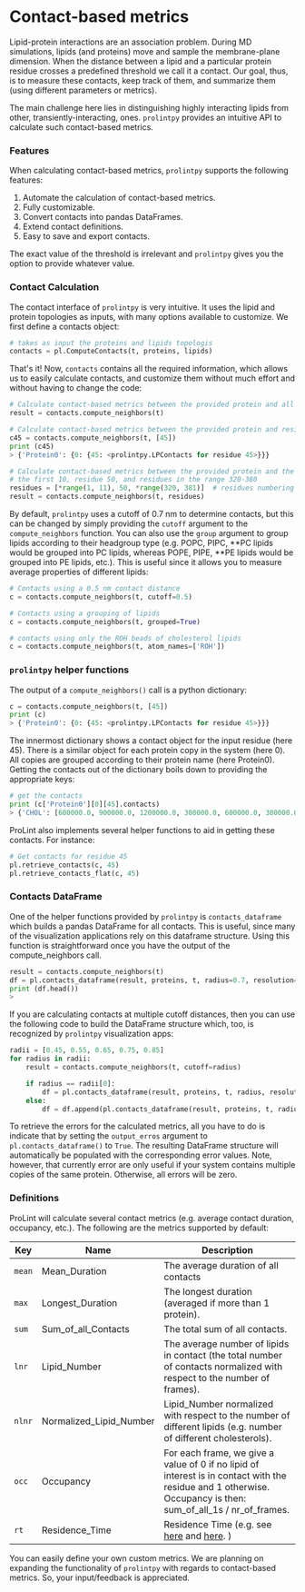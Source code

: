 # Contact-based metrics

Lipid-protein interactions are an association problem. During MD simulations, lipids (and proteins) move and sample the
membrane-plane dimension. When the distance between a lipid and a particular protein residue crosses a predefined threshold
we call it a contact. Our goal, thus, is to measure these contacts, keep track of them, and summarize them (using different parameters or metrics).

The main challenge here lies in distinguishing highly interacting lipids from other, transiently-interacting, ones. `prolintpy` provides
an intuitive API to calculate such contact-based metrics.

### Features

When calculating contact-based metrics, `prolintpy` supports the following features:

<ol>
<li>Automate the calculation of contact-based metrics.</li>
<li>Fully customizable.</li>
<li>Convert contacts into pandas DataFrames.</li>
<li>Extend contact definitions.</li>
<li>Easy to save and export contacts.</li>
</ol>

The exact value of the threshold is irrelevant and `prolintpy` gives you the option to provide whatever value.

### Contact Calculation

The contact interface of `prolintpy` is very intuitive. It uses the lipid and protein topologies as inputs, with many options available
to customize. We first define a contacts object:

```python
# takes as input the proteins and lipids topologis
contacts = pl.ComputeContacts(t, proteins, lipids)
```

That's it! Now, `contacts` contains all the required information, which allows us to easily calculate contacts, and customize them
without much effort and without having to change the code:

```python
# Calculate contact-based metrics between the provided protein and all residues
result = contacts.compute_neighbors(t)

# Calculate contact-based metrics between the provided protein and residue 45
c45 = contacts.compute_neighbors(t, [45])
print (c45)
> {'Protein0': {0: {45: <prolintpy.LPContacts for residue 45>}}}

# Calculate contact-based metrics between the provided protein and the following residues:
# the first 10, residue 50, and residues in the range 320-380
residues = [*range(1, 11), 50, *range(320, 381)]  # residues numbering has to match topology (i.e. no residue 0)
result = contacts.compute_neighbors(t, residues)
```

By default, `prolintpy` uses a cutoff of 0.7 nm to determine contacts, but this can be changed by simply providing the `cutoff` argument
to the `compute_neighbors` function. You can also use the `group` argument to group lipids according to their headgroup type (e.g. POPC,
PIPC, **PC lipids would be grouped into PC lipids, whereas POPE, PIPE, **PE lipids would be grouped into PE lipids, etc.). This is useful since it
allows you to measure average properties of different lipids:

```python
# Contacts using a 0.5 nm contact distance
c = contacts.compute_neighbors(t, cutoff=0.5)

# Contacts using a grouping of lipids
c = contacts.compute_neighbors(t, grouped=True)

# contacts using only the ROH beads of cholesterol lipids
c = contacts.compute_neighbors(t, atom_names=['ROH'])
```

### `prolintpy` helper functions

The output of a `compute_neighbors()` call is a python dictionary:

```python
c = contacts.compute_neighbors(t, [45])
print (c)
> {'Protein0': {0: {45: <prolintpy.LPContacts for residue 45>}}}
```

The innermost dictionary shows a contact object for the input residue (here 45). There is a similar object for each protein copy in the system (here 0).
All copies are grouped according to their protein name (here Protein0). Getting the contacts out of the dictionary boils down to providing the appropriate
keys:

```python
# get the contacts
print (c['Protein0'][0][45].contacts)
> {'CHOL': [600000.0, 900000.0, 1200000.0, 300000.0, 600000.0, 300000.0, 300000.0, 600000.0, 600000.0, 300000.0, 300000.0]}
```

ProLint also implements several helper functions to aid in getting these contacts. For instance:

```python
# Get contacts for residue 45
pl.retrieve_contacts(c, 45)
pl.retrieve_contacts_flat(c, 45)
```

### Contacts DataFrame

One of the helper functions provided by `prolintpy` is `contacts_dataframe` which builds a pandas DataFrame for all contacts. This is useful,
since many of the visualization applications rely on this dataframe structure. Using this function is straightforward once you have the output of the
compute_neighbors call.

```python
result = contacts.compute_neighbors(t)
df = pl.contacts_dataframe(result, proteins, t, radius=0.7, resolution=”martini”)
print (df.head())
>
```

If you are calculating contacts at multiple cutoff distances, then you can use the following code to build the DataFrame structure which, too, is
recognized by `prolintpy` visualization apps:

```python
radii = [0.45, 0.55, 0.65, 0.75, 0.85]
for radius in radii:
    result = contacts.compute_neighbors(t, cutoff=radius)

    if radius == radii[0]:
        df = pl.contacts_dataframe(result, proteins, t, radius, resolution)
    else:
        df = df.append(pl.contacts_dataframe(result, proteins, t, radius, resolution))
```

To retrieve the errors for the calculated metrics, all you have to do is indicate that by setting the `output_erros` argument to `pl.contacts_dataframe()` to `True`.
The resulting DataFrame structure will automatically be populated with the corresponding error values. Note, however, that currently error are only useful if your system
contains multiple copies of the same protein. Otherwise, all errors will be zero.

### Definitions

ProLint will calculate several contact metrics (e.g. average contact duration, occupancy, etc.). The following
are the metrics supported by default:

| Key    | Name                    | Description                                                                                                                                                       |
| ------ | ----------------------- | ----------------------------------------------------------------------------------------------------------------------------------------------------------------- |
| `mean` | Mean_Duration           | The average duration of all contacts                                                                                                                              |
| `max`  | Longest_Duration        | The longest duration (averaged if more than 1 protein).                                                                                                           |
| `sum`  | Sum_of_all_Contacts     | The total sum of all contacts.                                                                                                                                    |
| `lnr`  | Lipid_Number            | The average number of lipids in contact (the total number of contacts normalized with respect to the number of frames).                                           |
| `nlnr` | Normalized_Lipid_Number | Lipid_Number normalized with respect to the number of different lipids (e.g. number of different cholesterols).                                                   |
| `occ`  | Occupancy               | For each frame, we give a value of 0 if no lipid of interest is in contact with the residue and 1 otherwise. <br>Occupancy is then: sum_of_all_1s / nr_of_frames. |
| `rt`   | Residence_Time          | Residence Time (e.g. see <a href="https://www.pnas.org/content/117/14/7803">here</a> and <a href="https://pubs.acs.org/doi/abs/10.1021/ja310577u">here</a>. )     |

You can easily define your own custom metrics.
We are planning on expanding the functionality of `prolintpy` with regards to contact-based metrics. So, your input/feedback is appreciated.

